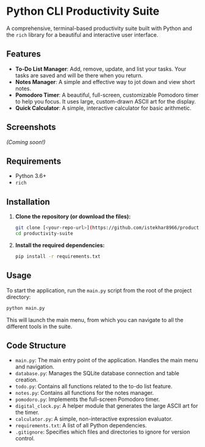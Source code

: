 # Python CLI Productivity Suite

A comprehensive, terminal-based productivity suite built with Python and the `rich` library for a beautiful and interactive user interface.

## Features

-   **To-Do List Manager**: Add, remove, update, and list your tasks. Your tasks are saved and will be there when you return.
-   **Notes Manager**: A simple and effective way to jot down and view short notes.
-   **Pomodoro Timer**: A beautiful, full-screen, customizable Pomodoro timer to help you focus. It uses large, custom-drawn ASCII art for the display.
-   **Quick Calculator**: A simple, interactive calculator for basic arithmetic.

## Screenshots

*(Coming soon!)*

## Requirements

-   Python 3.6+
-   `rich`

## Installation

1.  **Clone the repository (or download the files):**

    ```bash
    git clone [<your-repo-url>](https://github.com/istekhar8966/productivity_suite.git)
    cd productivity-suite
    ```

2.  **Install the required dependencies:**

    ```bash
    pip install -r requirements.txt
    ```

## Usage

To start the application, run the `main.py` script from the root of the project directory:

```bash
python main.py
```

This will launch the main menu, from which you can navigate to all the different tools in the suite.

## Code Structure

-   `main.py`: The main entry point of the application. Handles the main menu and navigation.
-   `database.py`: Manages the SQLite database connection and table creation.
-   `todo.py`: Contains all functions related to the to-do list feature.
-   `notes.py`: Contains all functions for the notes manager.
-   `pomodoro.py`: Implements the full-screen Pomodoro timer.
-   `digital_clock.py`: A helper module that generates the large ASCII art for the timer.
-   `calculator.py`: A simple, non-interactive expression evaluator.
-   `requirements.txt`: A list of all Python dependencies.
-   `.gitignore`: Specifies which files and directories to ignore for version control.
